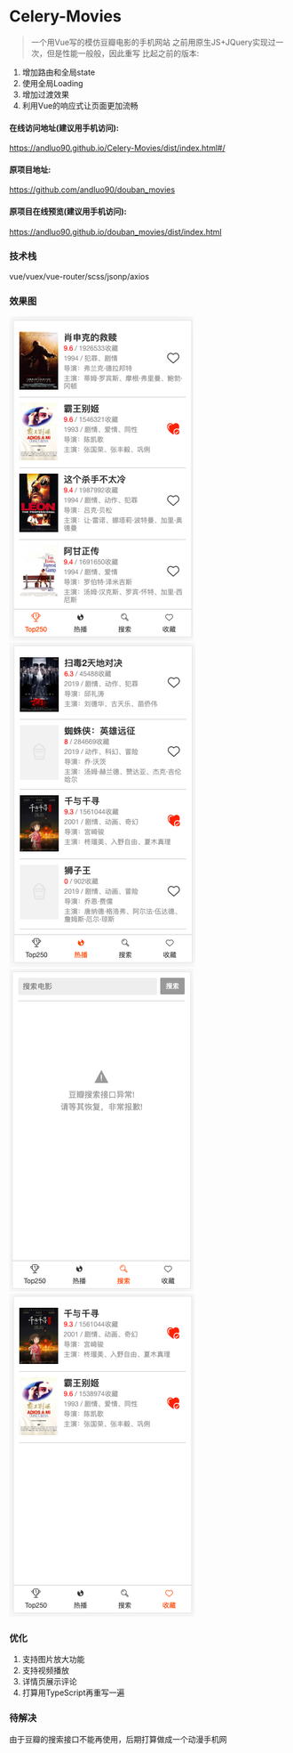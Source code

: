 # Celery-Movies 

> 一个用Vue写的模仿豆瓣电影的手机网站
> 之前用原生JS+JQuery实现过一次，但是性能一般般，因此重写
> 比起之前的版本:
1. 增加路由和全局state
2. 使用全局Loading
3. 增加过渡效果
4. 利用Vue的响应式让页面更加流畅

#### 在线访问地址(建议用手机访问):
https://andluo90.github.io/Celery-Movies/dist/index.html#/

#### 原项目地址:
https://github.com/andluo90/douban_movies

#### 原项目在线预览(建议用手机访问):
https://andluo90.github.io/douban_movies/dist/index.html


### 技术栈
vue/vuex/vue-router/scss/jsonp/axios

### 效果图
![top250](/shortcut/s1.png)
![热播](/shortcut/s2.png)
![搜索](/shortcut/s3.png)
![收藏](/shortcut/s4.png)


### 优化
1. 支持图片放大功能
2. 支持视频播放
3. 详情页展示评论
4. 打算用TypeScript再重写一遍

### 待解决
由于豆瓣的搜索接口不能再使用，后期打算做成一个动漫手机网

